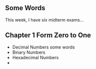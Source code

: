 ## Some Words
This week, I have six midterm exams...

## Chapter 1 Form Zero to One
- Decimal Numbers
  some words
- Binary Numbers
- Hexadecimal Numbers
- 
